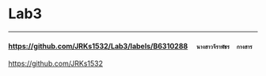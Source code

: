 # Lab3

<hr/>


#### https://github.com/JRKs1532/Lab3/labels/B6310288        ``   นางสาวจีราพัชร  กางสาร  ``

https://github.com/JRKs1532
